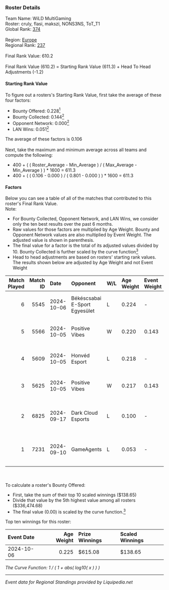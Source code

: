 ### Roster Details<br />
Team Name: WiLD MultiGaming<br />
Roster: cruly, flasi, makszi, NONS3NS, ToT_T1<br />
Global Rank: [374](../standings_global.md)<br />
<br />
Region: [Europe]( ../standings_europe.md)<br />
Regional Rank: [237]( ../standings_europe.md)<br />
<br />
Final Rank Value:  610.2<br />
<br />
Final Rank Value (610.2) = Starting Rank Value (611.3) + Head To Head Adjustments (-1.2)<br />

#### Starting Rank Value<br />
To figure out a rosters's Starting Rank Value, first take the average of these four factors:<br />
- Bounty Offered: 0.228[<sup>1</sup>](#table2)
- Bounty Collected: 0.144[<sup>2</sup>](#table1)
- Opponent Network: 0.000[<sup>2</sup>](#table1)
- LAN Wins: 0.051[<sup>2</sup>](#table1)

The average of these factors is 0.106<br />
<br />
Next, take the maximum and minimum average across all teams and compute the following:<br />
- 400 + ( ( Roster_Average - Min_Average ) / ( Max_Average - Min_Average ) ) * 1600 = 611.3
- 400 + ( ( 0.106 - 0.000 ) / ( 0.801 - 0.000 ) ) * 1600 = 611.3


#### Factors<br />
Below you can see a table of all of the matches that contributed to this roster's Final Rank Value.<br />
Note:<br />

- For Bounty Collected, Opponent Network, and LAN Wins, we consider only the ten best results over the past 6 months.
- Raw values for those factors are multiplied by Age Weight. Bounty and Opponent Network values are also multiplied by Event Weight. The adjusted value is shown in parenthesis.
- The final value for a factor is the total of its adjusted values divided by 10. Bounty Collected is further scaled by the curve function[<sup>3</sup>](#curveFunction)
- Head to head adjustments are based on rosters' starting rank values. The results shown below are adjusted by Age Weight and not Event Weight
<span id="table1"></span><br />


| Match Played | Match ID | Date       | Opponent                      | W/L | Age Weight | Event Weight | Bounty Collected | Opponent Network | LAN Wins  | H2H Adj. | Roster                                   |
| -: | -: | :- | :- | :- | :- | :- | :- | :- | :- | -: | :- |
|            6 |     5545 | 2024-10-06 | Békéscsabai E-Sport Egyesület | L   | 0.224      | -            | -                | -                | -         |    -3.25 | cruly, flasi, makszi, NONS3NS, ToT_T1    |
|            5 |     5566 | 2024-10-05 | Positive Vibes                | W   | 0.220      | 0.143        | 0.000 (0.000)    | 0.010 (0.000)    | 1 (0.220) |     3.22 | cruly, flasi, makszi, NONS3NS, ToT_T1    |
|            4 |     5609 | 2024-10-05 | Honvéd Esport                 | L   | 0.218      | -            | -                | -                | -         |    -2.95 | cruly, flasi, makszi, NONS3NS, ToT_T1    |
|            3 |     5625 | 2024-10-05 | Positive Vibes                | W   | 0.217      | 0.143        | 0.000 (0.000)    | 0.010 (0.000)    | 1 (0.217) |     3.19 | cruly, flasi, makszi, NONS3NS, ToT_T1    |
|            2 |     6825 | 2024-09-17 | Dark Cloud Esports            | L   | 0.100      | -            | -                | -                | -         |    -0.69 | flasi, makszi, martinez, NONS3NS, ToT_T1 |
|            1 |     7231 | 2024-09-10 | GameAgents                    | L   | 0.053      | -            | -                | -                | -         |    -0.67 | flasi, makszi, martinez, NONS3NS, ToT_T1 |

<br />
<span id="table2"></span><br />
To calculate a roster's Bounty Offered:<br />

- First, take the sum of their top 10 scaled winnings ($138.65)
- Divide that value by the 5th highest value among all rosters ($336,474.68)
- The final value (0.00) is scaled by the curve function.[<sup>3</sup>](#curveFunction)

Top ten winnings for this roster:<br />

| Event Date | Age Weight | Prize Winnings | Scaled Winnings |
| :- | -: | :- | :- |
| 2024-10-06 |      0.225 | $615.08        | $138.65         |


<span id="curveFunction"></span>_The Curve Function: 1 / ( 1 + abs( log10( x ) ) )_<br />

---
_Event data for Regional Standings provided by Liquipedia.net_<br />
